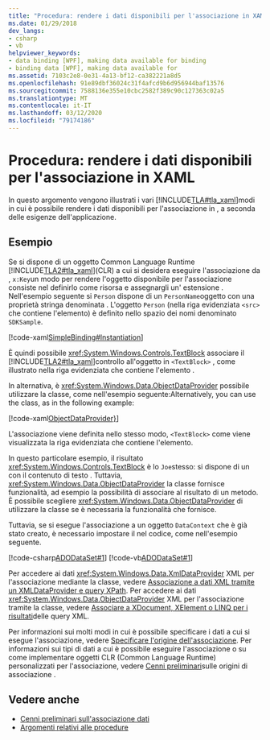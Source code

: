 ```yaml
---
title: "Procedura: rendere i dati disponibili per l'associazione in XAML"
ms.date: 01/29/2018
dev_langs:
- csharp
- vb
helpviewer_keywords:
- data binding [WPF], making data available for binding
- binding data [WPF], making data available for
ms.assetid: 7103c2e8-0e31-4a13-bf12-ca382221a8d5
ms.openlocfilehash: 91e89dbf36024c31f4afcd9b6d956944baf13576
ms.sourcegitcommit: 7588136e355e10cbc2582f389c90c127363c02a5
ms.translationtype: MT
ms.contentlocale: it-IT
ms.lasthandoff: 03/12/2020
ms.locfileid: "79174186"
---
```

# <a name="how-to-make-data-available-for-binding-in-xaml"></a>Procedura: rendere i dati disponibili per l'associazione in XAML
In questo argomento vengono illustrati i vari [!INCLUDE[TLA#tla_xaml](../../../../includes/tlasharptla-xaml-md.md)]modi in cui è possibile rendere i dati disponibili per l'associazione in , a seconda delle esigenze dell'applicazione.  
  
## <a name="example"></a>Esempio  
 Se si dispone di un oggetto Common Language Runtime [!INCLUDE[TLA2#tla_xaml](../../../../includes/tla2sharptla-xaml-md.md)](CLR) a cui si desidera eseguire l'associazione da , `x:Key`un modo per rendere l'oggetto disponibile per l'associazione consiste nel definirlo come risorsa e assegnargli un' estensione . Nell'esempio seguente si `Person` dispone di un `PersonName`oggetto con una proprietà stringa denominata . L'oggetto `Person` (nella riga evidenziata `<src>` che contiene l'elemento) è definito nello spazio dei nomi denominato `SDKSample`.  
  
 [!code-xaml[SimpleBinding#Instantiation](~/samples/snippets/csharp/VS_Snippets_Wpf/SimpleBinding/CSharp/Page1.xaml?highlight=9,37)]  
  
 È quindi possibile <xref:System.Windows.Controls.TextBlock> associare il [!INCLUDE[TLA2#tla_xaml](../../../../includes/tla2sharptla-xaml-md.md)]controllo all'oggetto in `<TextBlock>` , come illustrato nella riga evidenziata che contiene l'elemento .
  
 In alternativa, è <xref:System.Windows.Data.ObjectDataProvider> possibile utilizzare la classe, come nell'esempio seguente:Alternatively, you can use the class, as in the following example:  
  
 [!code-xaml[ObjectDataProvider}](~/samples/snippets/visualbasic/VS_Snippets_Wpf/SimpleBinding/VisualBasic/Page1.xaml?highlight=10-14,42)]  
  
 L'associazione viene definita nello stesso modo, `<TextBlock>` come viene visualizzata la riga evidenziata che contiene l'elemento.  
  
 In questo particolare esempio, il risultato <xref:System.Windows.Controls.TextBlock> è lo `Joe`stesso: si dispone di un con il contenuto di testo . Tuttavia, <xref:System.Windows.Data.ObjectDataProvider> la classe fornisce funzionalità, ad esempio la possibilità di associare al risultato di un metodo. È possibile scegliere <xref:System.Windows.Data.ObjectDataProvider> di utilizzare la classe se è necessaria la funzionalità che fornisce.  
  
 Tuttavia, se si esegue l'associazione a un oggetto `DataContext` che è già stato creato, è necessario impostare il nel codice, come nell'esempio seguente.  
  
 [!code-csharp[ADODataSet#1](~/samples/snippets/csharp/VS_Snippets_Wpf/ADODataSet/CSharp/Window1.xaml.cs#1)]
 [!code-vb[ADODataSet#1](~/samples/snippets/visualbasic/VS_Snippets_Wpf/ADODataSet/VisualBasic/Window1.xaml.vb#1)]  
  
 Per accedere ai dati <xref:System.Windows.Data.XmlDataProvider> XML per l'associazione mediante la classe, vedere [Associazione a dati XML tramite un XMLDataProvider e query XPath](how-to-bind-to-xml-data-using-an-xmldataprovider-and-xpath-queries.md). Per accedere ai dati <xref:System.Windows.Data.ObjectDataProvider> XML per l'associazione tramite la classe, vedere [Associare a XDocument, XElement o LINQ per i risultati](how-to-bind-to-xdocument-xelement-or-linq-for-xml-query-results.md)delle query XML.  
  
 Per informazioni sui molti modi in cui è possibile specificare i dati a cui si esegue l'associazione, vedere [Specificare l'origine dell'associazione](how-to-specify-the-binding-source.md). Per informazioni sui tipi di dati a cui è possibile eseguire l'associazione o su come implementare oggetti CLR (Common Language Runtime) personalizzati per l'associazione, vedere [Cenni preliminari](binding-sources-overview.md)sulle origini di associazione .  
  
## <a name="see-also"></a>Vedere anche

- [Cenni preliminari sull'associazione dati](../../../desktop-wpf/data/data-binding-overview.md)
- [Argomenti relativi alle procedure](data-binding-how-to-topics.md)
